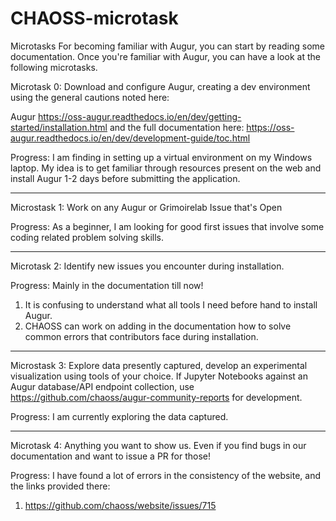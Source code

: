 # CHAOSS-microtask
Microtasks
For becoming familiar with Augur, you can start by reading some documentation. 
Once you're familiar with Augur, you can have a look at the following microtasks.

Microtask 0:
Download and configure Augur, creating a dev environment using the general cautions noted here:

Augur
https://oss-augur.readthedocs.io/en/dev/getting-started/installation.html and the full documentation here:
https://oss-augur.readthedocs.io/en/dev/development-guide/toc.html

Progress: I am finding in setting up a virtual environment on my Windows laptop. My idea is to get familiar through resources present on the web and install Augur 1-2 days before submitting the application. 

<hr> 

Microstask 1:
Work on any Augur or Grimoirelab Issue that's Open

Progress: As a beginner, I am looking for good first issues that involve some coding related problem solving skills. 

<hr>

Microtask 2:
Identify new issues you encounter during installation.

Progress: Mainly in the documentation till now! 
1) It is confusing to understand what all tools I need before hand to install Augur. 
2) CHAOSS can work on adding in the documentation how to solve common errors that contributors face during installation. 

<hr>

Microstask 3:
Explore data presently captured, develop an experimental visualization using tools of your choice. If Jupyter Notebooks against an Augur database/API endpoint collection, use https://github.com/chaoss/augur-community-reports for development.

Progress: I am currently exploring the data captured. 

<hr>

Microtask 4:
Anything you want to show us. Even if you find bugs in our documentation and want to issue a PR for those!

Progress: I have found a lot of errors in the consistency of the website, and the links provided there: 
1) https://github.com/chaoss/website/issues/715
